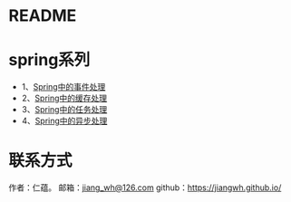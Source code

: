 # README


# spring系列

- 1、<a href="spring/core/Spring中的事件处理.md">Spring中的事件处理</a>
- 2、<a href="spring/core/Spring中的缓存处理.md">Spring中的缓存处理</a>
- 3、<a href="spring/core/Spring中的任务处理.md">Spring中的任务处理</a>
- 4、<a href="spring/core/Spring中的异步处理.md">Spring中的异步处理</a>


# 联系方式
作者：仁蕴。
邮箱：jiang_wh@126.com 
github：https://jiangwh.github.io/